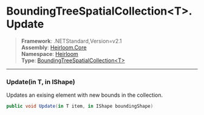# BoundingTreeSpatialCollection\<T>.Update

> **Framework**: .NETStandard,Version=v2.1  
> **Assembly**: [Heirloom.Core][0]  
> **Namespace**: [Heirloom][0]  
> **Type**: [BoundingTreeSpatialCollection\<T>][1]  

--------------------------------------------------------------------------------

### Update(in T, in IShape)

Updates an exising element with new bounds in the collection.

```cs
public void Update(in T item, in IShape boundingShape)
```

[0]: ../Heirloom.Core.md
[1]: Heirloom.BoundingTreeSpatialCollection[T].md
